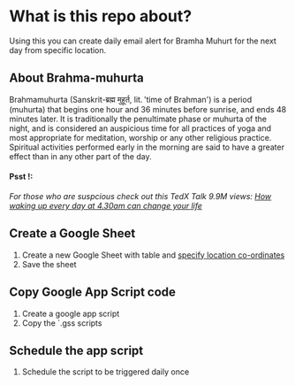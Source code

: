 # What is this repo about?
Using this you can create daily email alert for Bramha Muhurt for the next day from specific location.

## About Brahma-muhurta
Brahmamuhurta (Sanskrit-ब्रह्म मुहूर्त, lit. 'time of Brahman') is a period (muhurta) that begins one hour and 36 minutes before sunrise, and ends 48 minutes later. It is traditionally the penultimate phase or muhurta of the night, and is considered an auspicious time for all practices of yoga and most appropriate for meditation, worship or any other religious practice. Spiritual activities performed early in the morning are said to have a greater effect than in any other part of the day.

#### Psst !:
_For those who are suspcious check out this TedX Talk 9.9M views: [How waking up every day at 4.30am can change your life](https://www.youtube.com/watch?v=qOEB1Fr0_MM)_


## Create a Google Sheet
1. Create a new Google Sheet with table and [specify location co-ordinates](https://support.google.com/maps/answer/18539?hl=en&co=GENIE.Platform%3DDesktop)
2. Save the sheet

## Copy Google App Script code
1. Create a google app script 
2. Copy the `.gss scripts 

## Schedule the app script
1. Schedule the script to be triggered daily once

